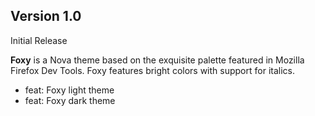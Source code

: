 ## Version 1.0

Initial Release

**Foxy** is a Nova theme based on the exquisite palette featured in Mozilla Firefox Dev Tools. Foxy features bright colors with support for italics.

- feat: Foxy light theme
- feat: Foxy dark theme
